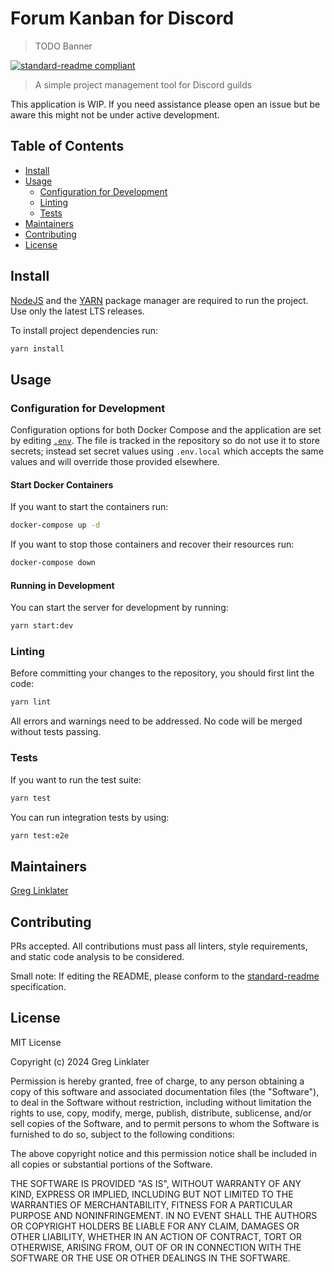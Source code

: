 # Forum Kanban for Discord

> TODO Banner

[![standard-readme compliant](https://img.shields.io/badge/standard--readme-OK-green.svg?style=flat-square)](https://github.com/RichardLitt/standard-readme)

> A simple project management tool for Discord guilds

This application is WIP. If you need assistance please open an issue but be aware this might not be under active development.

## Table of Contents

- [Install](#install)
- [Usage](#usage)
  - [Configuration for Development](#configuration-for-development)
  - [Linting](#linting)
  - [Tests](#tests)
- [Maintainers](#maintainers)
- [Contributing](#contributing)
- [License](#license)

## Install

[NodeJS](https://nodejs.org/en/) and the [YARN](https://yarnpkg.com/) package manager are required to run the project. Use only the latest LTS releases.

To install project dependencies run:

```bash
yarn install
```

## Usage

### Configuration for Development

Configuration options for both Docker Compose and the application are set by editing [`.env`](./.env). The file is tracked in the repository so do not use it to store secrets; instead set secret values using `.env.local` which accepts the same values and will override those provided elsewhere.

#### Start Docker Containers

If you want to start the containers run:

```bash
docker-compose up -d
```

If you want to stop those containers and recover their resources run:

```bash
docker-compose down
```

#### Running in Development

You can start the server for development by running:

```bash
yarn start:dev
```

### Linting

Before committing your changes to the repository, you should first lint the code:

```bash
yarn lint
```

All errors and warnings need to be addressed. No code will be merged without tests passing.

### Tests

If you want to run the test suite:

```bash
yarn test
```

You can run integration tests by using:

```bash
yarn test:e2e
```

## Maintainers

[Greg Linklater](https://github.com/EternalDeiwos)

## Contributing

PRs accepted. All contributions must pass all linters, style requirements, and static code analysis to be considered.

Small note: If editing the README, please conform to the [standard-readme](https://github.com/RichardLitt/standard-readme) specification.

## License

MIT License

Copyright (c) 2024 Greg Linklater

Permission is hereby granted, free of charge, to any person obtaining a copy
of this software and associated documentation files (the "Software"), to deal
in the Software without restriction, including without limitation the rights
to use, copy, modify, merge, publish, distribute, sublicense, and/or sell
copies of the Software, and to permit persons to whom the Software is
furnished to do so, subject to the following conditions:

The above copyright notice and this permission notice shall be included in all
copies or substantial portions of the Software.

THE SOFTWARE IS PROVIDED "AS IS", WITHOUT WARRANTY OF ANY KIND, EXPRESS OR
IMPLIED, INCLUDING BUT NOT LIMITED TO THE WARRANTIES OF MERCHANTABILITY,
FITNESS FOR A PARTICULAR PURPOSE AND NONINFRINGEMENT. IN NO EVENT SHALL THE
AUTHORS OR COPYRIGHT HOLDERS BE LIABLE FOR ANY CLAIM, DAMAGES OR OTHER
LIABILITY, WHETHER IN AN ACTION OF CONTRACT, TORT OR OTHERWISE, ARISING FROM,
OUT OF OR IN CONNECTION WITH THE SOFTWARE OR THE USE OR OTHER DEALINGS IN THE
SOFTWARE.
